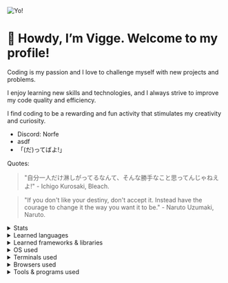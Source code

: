 
![Yo!](https://cdn3.emoji.gg/emojis/5382-yo-pepe.png)
<h1>👋 Howdy, I’m Vigge. Welcome to my profile!</h1> 
<p>Coding is my passion and I love to challenge myself with new projects and problems.</p>
<p>I enjoy learning new skills and technologies, and I always strive to improve my code quality and efficiency.</p>
<p>I find coding to be a rewarding and fun activity that stimulates my creativity and curiosity.</p>

<ul>
 <li>
  Discord: Norfe
 </li>
 <li>
  asdf
 </li>
 <li>
  「(だ)ってばよ!」
 </li>
</ul>

Quotes:
> "自分一人だけ淋しがってるなんて、そんな勝手なこと思ってんじゃねえよ!" - Ichigo Kurosaki, Bleach.

> "If you don't like your destiny, don't accept it. Instead have the courage to change it the way you want it to be." - Naruto Uzumaki, Naruto.

<details>
 <summary><span>Stats</span></summary>
 
 ![Top Langs](https://github-readme-stats.vercel.app/api/top-langs/?username=NorthPew&theme=transparent)
 
</details>


<details> 
 <summary><span>Learned languages </span></summary>
 Learned from education:
 
 ![CSS]( 
 https://img.shields.io/badge/CSS3-1572B6?style=for-the-badge&logo=css3&logoColor=white) ![HTML]( 
 https://img.shields.io/badge/HTML5-E34F26?style=for-the-badge&logo=html5&logoColor=white) ![JS]( 
 https://img.shields.io/badge/JavaScript-323330?style=for-the-badge&logo=javascript&logoColor=F7DF1E) ![JSON]( 
 https://img.shields.io/badge/json-5E5C5C?style=for-the-badge&logo=json&logoColor=white) ![PHP]( 
 https://img.shields.io/badge/PHP-777BB4?style=for-the-badge&logo=php&logoColor=white)
 
 Learned on my own:
 
 ![C#]( 
 https://img.shields.io/badge/C%23-239120?style=for-the-badge&logo=c-sharp&logoColor=white) 
 
</details>

<details> 
 <summary><span>Learned frameworks & libraries </span></summary>
 Learned from education:
 
  ![React](  
 https://img.shields.io/badge/React-20232A?style=for-the-badge&logo=react&logoColor=61DAFB)  ![Vite](  
 https://img.shields.io/badge/Vite-B73BFE?style=for-the-badge&logo=vite&logoColor=FFD62E)  ![Pages](  
 https://img.shields.io/badge/GitHub%20Pages-222222?style=for-the-badge&logo=GitHub%20Pages&logoColor=white) ![NPM](  
 https://img.shields.io/badge/npm-CB3837?style=for-the-badge&logo=npm&logoColor=white)
 
 Learned on my own:
 
 ![Net](   
 https://img.shields.io/badge/.NET-512BD4?style=for-the-badge&logo=dotnet&logoColor=white) ![Net](    
 https://img.shields.io/badge/Electron-2B2E3A?style=for-the-badge&logo=electron&logoColor=9FEAF9)  ![Jquery](    
 https://img.shields.io/badge/jQuery-0769AD?style=for-the-badge&logo=jquery&logoColor=white) ![Expo](     
 https://img.shields.io/badge/Expo-1B1F23?style=for-the-badge&logo=expo&logoColor=white)
 
</details>

<details> 
 <summary><span>OS used </span></summary>
 
 ![Android]( 
 https://img.shields.io/badge/Android-3DDC84?style=for-the-badge&logo=android&logoColor=white) ![Fedora]( 
 https://img.shields.io/badge/Fedora-294172?style=for-the-badge&logo=fedora&logoColor=white) ![POP]( 
 https://img.shields.io/badge/Pop!_OS-48B9C7?style=for-the-badge&logo=Pop!_OS&logoColor=white) ![Win11]( 
 https://img.shields.io/badge/Windows_11-0078d4?style=for-the-badge&logo=windows-11&logoColor=white)
 
</details> 

<details> 
 <summary><span>Terminals used</span></summary>
 
 ![Git]( 
 https://img.shields.io/badge/GIT-E44C30?style=for-the-badge&logo=git&logoColor=white) ![Win Terminal]( 
 https://img.shields.io/badge/windows%20terminal-4D4D4D?style=for-the-badge&logo=windows%20terminal&logoColor=white)
 
</details>

<details> 
 <summary><span>Browsers used</span></summary>
 
 ![Brave]( 
https://img.shields.io/badge/Brave-FF1B2D?style=for-the-badge&logo=Brave&logoColor=white)  ![Chrome]( 
https://img.shields.io/badge/Google_chrome-4285F4?style=for-the-badge&logo=Google-chrome&logoColor=white)  ![Edge]( 
https://img.shields.io/badge/Microsoft_Edge-0078D7?style=for-the-badge&logo=Microsoft-edge&logoColor=white) 

</details>

<details> 
 <summary><span>Tools & programs used</span></summary>
  
 ![Trello]( 
https://img.shields.io/badge/Trello-0052CC?style=for-the-badge&logo=trello&logoColor=white) ![Notion]( 
https://img.shields.io/badge/Notion-000000?style=for-the-badge&logo=notion&logoColor=white)  ![Office]( 
https://img.shields.io/badge/Microsoft_Office-D83B01?style=for-the-badge&logo=microsoft-office&logoColor=white) ![Code]( 
https://img.shields.io/badge/VSCode-0078D4?style=for-the-badge&logo=visual%20studio%20code&logoColor=white) ![Visual]( 
https://img.shields.io/badge/Visual_Studio-5C2D91?style=for-the-badge&logo=visual%20studio&logoColor=white) ![Visual]( 
https://img.shields.io/badge/Notepad++-90E59A.svg?style=for-the-badge&logo=notepad%2B%2B&logoColor=black) ![Insomnia]( 
https://img.shields.io/badge/Insomnia-5849be?style=for-the-badge&logo=Insomnia&logoColor=white)  ![Photoshop]( 
https://img.shields.io/badge/Adobe%20Photoshop-31A8FF?style=for-the-badge&logo=Adobe%20Photoshop&logoColor=black) ![Gimp]( 
https://img.shields.io/badge/gimp-5C5543?style=for-the-badge&logo=gimp&logoColor=white) ![Figma]( 
https://img.shields.io/badge/Figma-F24E1E?style=for-the-badge&logo=figma&logoColor=white) 

</details> 
<!---
NorthPew/NorthPew is a ✨ special ✨ repository because its `README.md` (this file) appears on your GitHub profile.
You can click the Preview link to take a look at your changes.
--->



